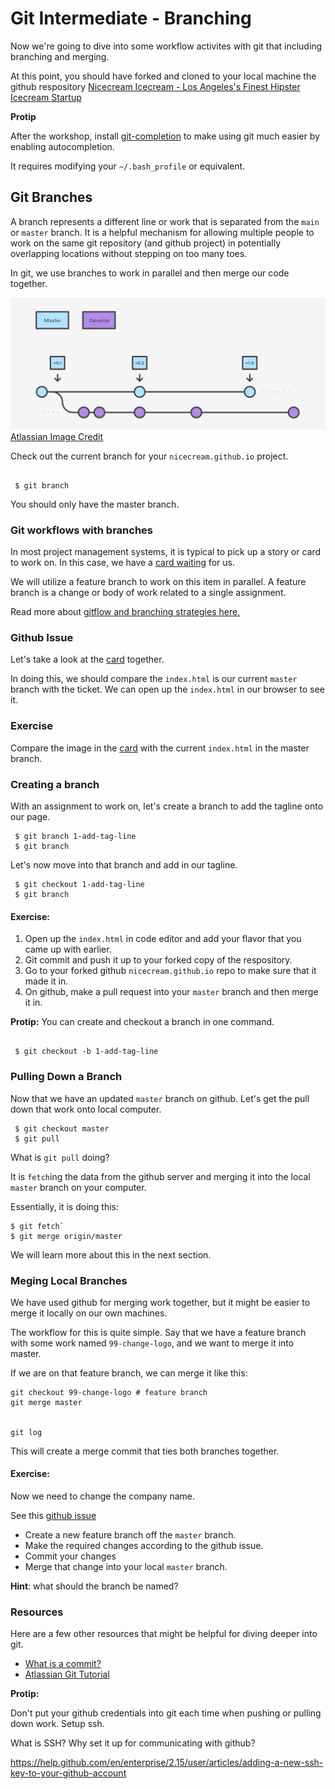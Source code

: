 
# Git Intermediate - Branching 

Now we're going to dive into some workflow activites with git that including branching and merging.


At this point, you should have forked and cloned to your local machine the github respository [Nicecream Icecream - Los Angeles's Finest Hipster Icecream Startup](https://github.com/ndanielsen/nicecream.github.io)


**Protip**

After the workshop, install [git-completion](https://github.com/bobthecow/git-flow-completion/wiki/Install-Bash-git-completion) to make using git much easier by enabling autocompletion.

It requires modifying your `~/.bash_profile` or equivalent.


## Git Branches

A branch represents a different line or work that is separated from the `main` or `master` branch. It is a helpful mechanism for allowing multiple people to work on the same git repository (and github project) in potentially overlapping locations without stepping on too many toes.

In git, we use branches to work in parallel and then merge our code together.


![](images/git-branch.png)[Atlassian Image Credit](https://www.atlassian.com/git/tutorials/comparing-workflows/gitflow-workflow)


Check out the current branch for your `nicecream.github.io` project.

```

 $ git branch

```

You should only have the master branch.


### Git workflows with branches

In most project management systems, it is typical to pick up a story or card to work on. In this case, we have a [card waiting](https://github.com/ndanielsen/nicecream.github.io/issues/1) for us.

We will utilize a feature branch to work on this item in parallel. A feature branch is a change or body of work related to a single assignment. 

Read more about [gitflow and branching strategies here.](https://www.atlassian.com/git/tutorials/comparing-workflows/gitflow-workflow)


### Github Issue

Let's take a look at the [card](https://github.com/ndanielsen/nicecream.github.io/issues/1) together. 

In doing this, we should compare the `index.html` is our current `master` branch with the ticket. We can open up the `index.html` in our browser to see it.


### Exercise

Compare the image in the [card](https://github.com/ndanielsen/nicecream.github.io/issues/1) with the current `index.html` in the master branch.


### Creating a branch

With an assignment to work on, let's create a branch to add the tagline onto our page.

```
 $ git branch 1-add-tag-line
 $ git branch

```

Let's now move into that branch and add in our tagline.

```
 $ git checkout 1-add-tag-line
 $ git branch

```

#### Exercise:
1) Open up the `index.html` in code editor and add your flavor that you came up with earlier.
2) Git commit and push it up to your forked copy of the respository.
2) Go to your forked github `nicecream.github.io` repo to make sure that it made it in.
3) On github, make a pull request into your `master` branch and then merge it in.


**Protip:** 
You can create and checkout a branch in one command.

```

 $ git checkout -b 1-add-tag-line

```


### Pulling Down a Branch

Now that we have an updated `master` branch on github. Let's get the pull down that work onto local computer.

```
 $ git checkout master
 $ git pull

```

What is `git pull` doing?

It is `fetch`ing the data from the github server and merging it into the local `master` branch on your computer.

Essentially, it is doing this:

```
$ git fetch`
$ git merge origin/master

```

We will learn more about this in the next section.


### Meging Local Branches

We have used github for merging work together, but it might be easier to merge it locally on our own machines.

The workflow for this is quite simple. Say that we have a feature branch with some work named  `99-change-logo`, and we want to merge it into master.

If we are on that feature branch, we can merge it like this:

```
git checkout 99-change-logo # feature branch
git merge master


git log
```

This will create a merge commit that ties both branches together.


#### Exercise:

Now we need to change the company name.
 
See this [github issue](https://github.com/ndanielsen/nicecream.github.io/issues/2)

- Create a new feature branch off the `master` branch.
- Make the required changes according to the github issue.
- Commit your changes
- Merge that change into your local `master` branch.

**Hint**: what should the branch be named?


### Resources

Here are a few other resources that might be helpful for diving deeper into git.

- [What is a commit?](https://chris.beams.io/posts/git-commit/)
- [Atlassian Git Tutorial](https://www.atlassian.com/git/tutorials)


**Protip:**

Don't put your github credentials into git each time when pushing or pulling down work. Setup ssh.

What is SSH? Why set it up for communicating with github?

https://help.github.com/en/enterprise/2.15/user/articles/adding-a-new-ssh-key-to-your-github-account

